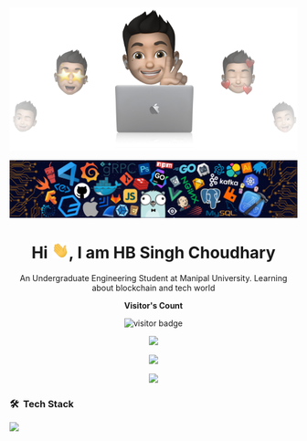 <p align="center"><img src="https://raw.githubusercontent.com/KevinPatel04/KevinPatel04/master/cover-thompson.png"></p>
<p align="center"><img src="https://raw.githubusercontent.com/KevinPatel04/KevinPatel04/master/header.png"></p>

<h1 align="center">Hi <img src="https://raw.githubusercontent.com/KevinPatel04/KevinPatel04/master/Hi.gif" width="30px">, I am HB Singh Choudhary </h1>

<p align="center" width="150px">An Undergraduate Engineering Student at Manipal University. Learning about blockchain and tech world</p>

<p align="center"><b>Visitor's Count</b></p>
<p align="center"><img src="https://profile-counter.glitch.me/%7BHBSinghChoudhary%7D/count.svg" alt="visitor badge"/></p>
<p align="center"><img src="https://github-readme-stats.vercel.app/api/top-langs/?username=HBSinghChoudhary&layout=compact&hide=TSQL&theme=chartreuse-dark"></p>
<p align="center" ><img src="https://github-readme-stats.vercel.app/api?username=HBSinghChoudhary&count_private=true&show_icons=true&&theme=chartreuse-dark&include_all_commits=true" width="400"></p> 
<p align="center" ><img src="https://github-readme-streak-stats.herokuapp.com?user=HBSinghChoudhary&theme=chartreuse-dark"></p>

### 🛠 &nbsp;Tech Stack
<a>
  <img src="https://skillicons.dev/icons?i=anaconda,androidstudio,arduino,autocad,bash,blender,bootstrap,c,cs,cpp,html,css,js,discord,bots,figma,git,github,gitlab,idea,kali,linux,mysql,pycharm,raspberrypi,react,selenium,solidity,swift,tensorflow,unity,unreal,visualstudio,vscode,webflow,wordpress,python,windows&perline=14" />
</a>
